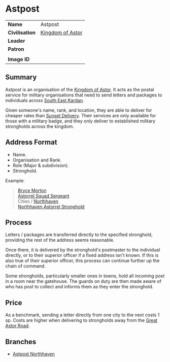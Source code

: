 # Astpost

|||
| --- | --- |
| **Name** | Astpost | organisation.2
| **Civilisation** | [Kingdom of Astor](../civilisations/kingdom-of-astor/kingdom-of-astor.md) |
| **Leader** | |
| **Patron** | |
|||
| **Image ID** | |

## Summary

Astpost is an organisation of the [Kingdom of Astor](../civilisations/kingdom-of-astor/kingdom-of-astor.md). It acts as the postal service for military organisations that need to send letters and packages to individuals across [South East Kardan](../places/regions/south-east-kardan.md).

Given someone's name, rank, and location, they are able to deliver for cheaper rates than [Sunset Delivery](sunset-delivery.md). Their services are only available for those with a military badge, and they only deliver to established military strongholds across the kingdom.

## Address Format

- Name.
- Organisation and Rank.
- Role (Major & subdivision).
- Stronghold.

Example:

> [Bryce Morton](../characters/bryce-morton.md)  
> [Astorrel Squad Sergeant](astorrel/ranks/astorrel-squad-sergeant.md)  
> Cities / [Northhaven](../places/cities/northhaven.md)  
> [Northhaven Astorrel Stronghold](../places/strongholds/northhaven-astorrel-stronghold.md)

## Process

Letters / packages are transferred directly to the specified stronghold, providing the rest of the address seems reasonable.

Once there, it is delivered by the stronghold's postmaster to the individual directly, or to their superior officer if a fixed address isn't known. If this is also true of their superior officer, this process can continue further up the chain of command.

Some strongholds, particularly smaller ones in towns, hold all incoming post in a room near the gatehouse. The guards on duty are then made aware of who has post to collect and informs them as they enter the stronghold.

## Price

As a benchmark, sending a letter directly from one city to the next costs 1 sp. Costs are higher when delivering to strongholds away from the [Great Astor Road](../places/roads/great-astor-road.md).

## Branches

- [Astpost Northhaven](../places/buildings/shops/astpost-northhaven.md)
